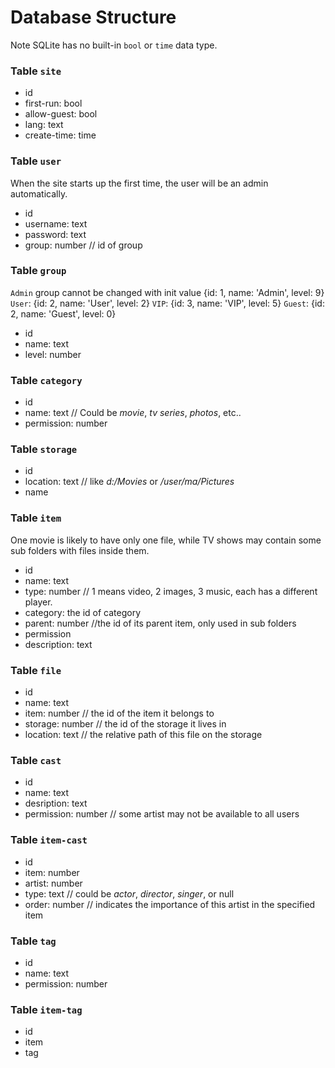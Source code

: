 # Database Structure

Note SQLite has no built-in `bool` or `time` data type.

### Table `site`

+ id 
+ first-run:   bool
+ allow-guest: bool
+ lang: text
+ create-time: time

### Table `user`

When the site starts up the first time, the user will be an admin automatically.

+ id
+ username: text
+ password: text
+ group: number // id of group

### Table `group`

`Admin` group cannot be changed with init value {id: 1, name: 'Admin', level: 9}
`User`: {id: 2, name: 'User', level: 2}
`VIP`: {id: 3, name: 'VIP', level: 5}
`Guest`: {id: 2, name: 'Guest', level: 0}

+ id
+ name: text
+ level: number

### Table `category`

+ id
+ name: text    // Could be *movie*, *tv series*, *photos*, etc..
+ permission: number

### Table `storage`

+ id
+ location: text    // like *d:/Movies* or */user/ma/Pictures*
+ name

### Table `item`

One movie is likely to have only one file, while TV shows may contain some sub folders with files inside them.

+ id
+ name: text
+ type: number // 1 means video, 2 images, 3 music, each has a different player.
+ category: the id of category
+ parent: number //the id of its parent item, only used in sub folders
+ permission
+ description: text

### Table `file`

+ id
+ name: text
+ item: number // the id of the item it belongs to
+ storage: number // the id of the storage it lives in 
+ location: text  // the relative path of this file on the storage

### Table `cast`

+ id
+ name: text
+ desription: text
+ permission: number // some artist may not be available to all users

### Table `item-cast`

+ id
+ item: number
+ artist: number
+ type: text // could be *actor*, *director*, *singer*, or null
+ order: number // indicates the importance of this artist in the specified item

### Table `tag`

+ id
+ name: text
+ permission: number

### Table `item-tag`

+ id
+ item
+ tag